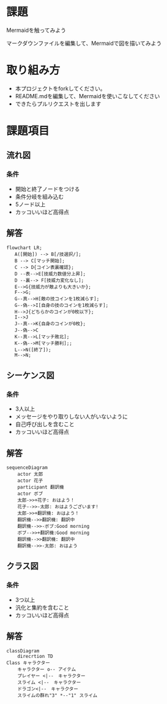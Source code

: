 # 課題
Mermaidを触ってみよう

マークダウンファイルを編集して、Mermaidで図を描いてみよう

# 取り組み方
* 本プロジェクトをforkしてください。
* README.mdを編集して、Mermaidを使いこなしてください
* できたらプルリクエストを出します

# 課題項目
## 流れ図
### 条件
- 開始と終了ノードをつける
- 条件分岐を組み込む
- 5ノード以上
- カッコいいほど高得点

## 解答
```mermaid
flowchart LR;
   A([開始]) --> B[/技選択/];
   B --> C[マッチ開始];
   C --> D{コイン表裏確認};
   D --表-->E[技威力数値分上昇];
   D --裏--> F[技威力変化なし];
   E-->G{技威力が敵よりも大きいか};
   F-->G;
   G--真-->H[敵の技コインを1枚減らす];
   G--偽-->I[自身の技のコインを1枚減らす];
   H-->J{どちらかのコインが0枚以下};
   I-->J
   J--真-->K{自身のコインが0枚};
   J--偽-->C
   K--真-->L[マッチ敗北];
   K--偽-->M[マッチ勝利];;
   L-->N([終了]);
   M-->N;
```

## シーケンス図
### 条件
- 3人以上
- メッセージをやり取りしない人がいないように
- 自己呼び出しを含むこと
- カッコいいほど高得点

## 解答
```mermaid
sequenceDiagram
    actor 太郎
    actor 花子
    participant 翻訳機
    actor ボブ
    太郎->>+花子: おはよう！
    花子-->>-太郎: おはようございます!
    太郎->>+翻訳機: おはよう！
    翻訳機-->>翻訳機: 翻訳中
    翻訳機-->>-ボブ:Good morning
    ボブ-->>+翻訳機:Good morning
    翻訳機-->>翻訳機: 翻訳中
    翻訳機-->>-太郎: おはよう
```

## クラス図

### 条件
- 3つ以上
- 汎化と集約を含むこと
- カッコいいほど高得点

## 解答
```mermaid
classDiagram
    direcrtion TD
Class キャラクター
    キャラクター o-- アイテム
    プレイヤー <|--　キャラクター
    スライム <|--　キャラクター
    ドラゴン<|--　キャラクター
    スライムの群れ"3" *--"1" スライム
```
